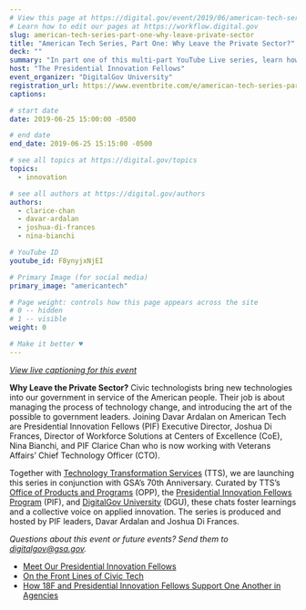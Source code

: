 ```yaml
---
# View this page at https://digital.gov/event/2019/06/american-tech-series-part-one-why
# Learn how to edit our pages at https://workflow.digital.gov
slug: american-tech-series-part-one-why-leave-private-sector
title: "American Tech Series, Part One: Why Leave the Private Sector?"
deck: ""
summary: "In part one of this multi-part YouTube Live series, learn how civic technologists work to better our government.  "
host: "The Presidential Innovation Fellows"
event_organizer: "DigitalGov University"
registration_url: https://www.eventbrite.com/e/american-tech-series-part-one-why-leave-the-private-sector-registration-62151203924
captions: 

# start date
date: 2019-06-25 15:00:00 -0500

# end date
end_date: 2019-06-25 15:15:00 -0500

# see all topics at https://digital.gov/topics
topics: 
  - innovation

# see all authors at https://digital.gov/authors
authors: 
  - clarice-chan
  - davar-ardalan
  - joshua-di-frances
  - nina-bianchi

# YouTube ID
youtube_id: F8ynyjxNjEI

# Primary Image (for social media)
primary_image: "americantech"

# Page weight: controls how this page appears across the site
# 0 -- hidden
# 1 -- visible
weight: 0

# Make it better ♥
---
```

[*View live captioning for this event*](https://www.captionedtext.com/client/event.aspx?EventID=4044360&CustomerID=321)


**Why Leave the Private Sector?** Civic technologists bring new technologies into our government in service of the American people. Their job is about managing the process of technology change, and introducing the art of the possible to government leaders. Joining Davar Ardalan on American Tech are Presidential Innovation Fellows (PIF) Executive Director, Joshua Di Frances, Director of Workforce Solutions at Centers of Excellence (CoE), Nina Bianchi, and PIF Clarice Chan who is now working with Veterans Affairs’ Chief Technology Officer (CTO).

Together with [Technology Transformation Services](https://www.gsa.gov/about-us/organization/federal-acquisition-service/technology-transformation-services) (TTS), we are launching this series in conjunction with GSA’s 70th Anniversary. Curated by TTS’s [Office of Products and Programs](https://www.gsa.gov/about-us/organization/federal-acquisition-service/technology-transformation-services/office-of-products-and-programs) (OPP), the [Presidential Innovation Fellows Program](https://www.gsa.gov/about-us/organization/federal-acquisition-service/technology-transformation-services/office-of-presidential-innovation-fellows) (PIF), and [DigitalGov University](https://digital.gov/digitalgov-university/) (DGU), these chats foster learnings and a collective voice on applied innovation. The series is produced and hosted by PIF leaders, Davar Ardalan and Joshua Di Frances.

*Questions about this event or future events? Send them to [digitalgov@gsa.gov](mailto:digitalgov@gsa.gov).*

- [Meet Our Presidential Innovation Fellows](https://www.presidentialinnovationfellows.gov/)
- [On the Front Lines of Civic Tech](https://digital.gov/2018/12/19/looking-back-at-pifs-in-2018/)
- [How 18F and Presidential Innovation Fellows Support One Another in Agencies](https://digital.gov/2019/05/07/two-complementary-teams-with-same-goal/)
